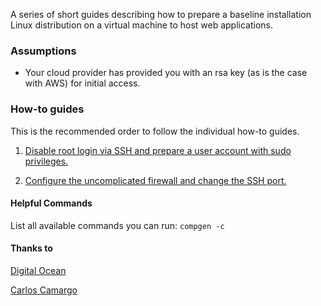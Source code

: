 A series of short guides describing how to prepare a baseline installation Linux distribution on a virtual machine to host web applications.

### Assumptions

- Your cloud provider has provided you with an rsa key (as is the case with AWS) for initial access.

### How-to guides

This is the recommended order to follow the individual how-to guides.

1. [Disable root login via SSH and prepare a user account with sudo privileges.](how-to/disable-root-login-via-SSH.md)


2. [Configure the uncomplicated firewall and change the SSH port.](how-to/configure-firewall-and-change-ssh-port.md)


#### Helpful Commands

List all available commands you can run: `compgen -c`


#### Thanks to

[Digital Ocean](https://www.digitalocean.com/community/tutorials/initial-server-setup-with-ubuntu-12-04)

[Carlos Camargo](https://www.linkedin.com/in/vcarlos)

